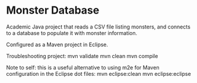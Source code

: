 # Monster Database

Academic Java project that reads a CSV file listing monsters,
and connects to a database to populate it with monster information.

Configured as a Maven project in Eclipse.


Troubleshooting project:
    mvn validate
    mvn clean
    mvn compile

Note to self: this is a useful alternative to using m2e for Maven configuration in the Eclipse dot files:
    mvn eclipse:clean
    mvn eclipse:eclipse
